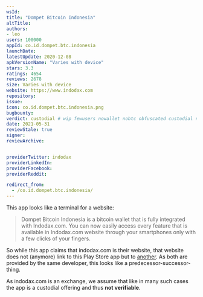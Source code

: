 ```yaml
---
wsId: 
title: "Dompet Bitcoin Indonesia"
altTitle: 
authors:
- leo
users: 100000
appId: co.id.dompet.btc.indonesia
launchDate: 
latestUpdate: 2020-12-08
apkVersionName: "Varies with device"
stars: 3.3
ratings: 4654
reviews: 2678
size: Varies with device
website: https://www.indodax.com
repository: 
issue: 
icon: co.id.dompet.btc.indonesia.png
bugbounty: 
verdict: custodial # wip fewusers nowallet nobtc obfuscated custodial nosource nonverifiable reproducible bounty defunct
date: 2021-05-31
reviewStale: true
signer: 
reviewArchive:


providerTwitter: indodax
providerLinkedIn: 
providerFacebook: 
providerReddit: 

redirect_from:
  - /co.id.dompet.btc.indonesia/
---
```



This app looks like a terminal for a website:

> Dompet Bitcoin Indonesia is a bitcoin wallet that is fully integrated with
  Indodax.com. You can now easily access every feature that is available in
  Indodax.com website through your smartphones only with a few clicks of your
  fingers.

So while this app claims that indodax.com is their website, that website does
not (anymore) link to this Play Store app but to
[another](/android/id.co.bitcoin/). As both are provided by the same developer,
this looks like a predecessor-successor-thing.

As indodax.com is an exchange, we assume that like in many such cases the
app is a custodial offering and thus **not verifiable**.
